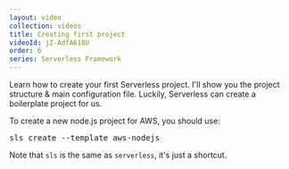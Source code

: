 ```yaml
---
layout: video
collection: videos
title: Creating first project
videoId: jZ-AdfA618U
order: 6
series: Serverless Framework
---
```


Learn how to create your first Serverless project. I'll show you the project structure & main configuration file. Luckily, Serverless can create a boilerplate project for us.

To create a new node.js project for AWS, you should use:

<pre>sls create --template aws-nodejs</pre>

Note that ``sls`` is the same as ``serverless``, it's just a shortcut.